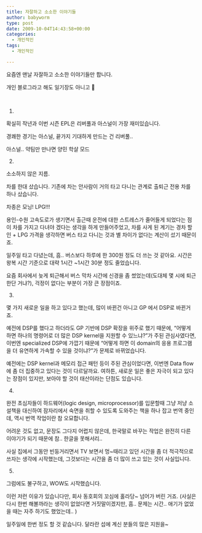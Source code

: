 ```yaml
---
title: 자잘하고 소소한 이야기들
author: babyworm
type: post
date: 2009-10-04T14:43:58+00:00
categories:
  - 개인적인
tags:
  - 개인적인

---
```

요즘엔 맨날 자잘하고 소소한 이야기들만 합니다.

<span class="Apple-style-span" style="background-color: rgb(255, 255, 255);">개인 블로그라고 해도 일기장도 아니고 🙂</span>

<span class="Apple-style-span" style="background-color: rgb(255, 255, 255);"><br /></span>

1.

확실히 작년과 이번 시즌 EPL은 리버풀과 아스널이 가장 재미있습니다.

경쾌한 경기는 아스널, 끝가지 기대하게 만드는 건 리버풀..

아스널.. 약팀만 만나면 양민 학살 모드

2.

소소하지 않은 지름.

차를 한대 샀습니다. 기존에 차는 안사람이 거의 타고 다니는 관계로 출퇴근 전용 차를 하나 샀습니다.

차종은 모닝! LPG!!!

용인-수원 고속도로가 생기면서 출근때 운전에 대한 스트레스가 줄어들게 되었다는 점이 차를 가지고 다녀야 겠다는 생각을 하게 만들어주었고, 차를 사게 된 계기는 경차 할인 + LPG 가격을 생각하면 버스 타고 다니는 것과 별 차이가 없다는 계산이 섰기 때문이죠.

일주일 타고 다녔는데, 흠.. 버스보다 하루에 한 300원 정도 더 쓰는 것 같아요. 시간은 왕복 시간 기준으로 대략 1시간 ~1시간 30분 정도 줄었습니다.

요즘 회사에서 늦게 퇴근해서 버스 막차 시간에 신경을 좀 썼었는데(도대체 몇 시에 퇴근한단 거냐?), 걱정이 없다는 부분이 가장 큰 장점이죠.

3.

몇 가지 새로운 일을 하고 있다고 했는데, 많이 바뀐건 아니고 GP 에서 DSP로 바뀐거죠.

예전에 DSP를 했다고 하더라도 GP 기반에 DSP 확장을 위주로 했기 때문에, &#8220;어떻게 하면 하나의 명령어로 더 많은 DSP kernel을 지원할 수 있느냐?&#8221;가 주된 관심사였다면, 이번엔 specialized DSP에 가깝기 때문에 &#8220;어떻게 하면 이 domain의 응용 프로그램을 더 유연하게 가속할 수 있을 것이냐?&#8221;가 문제로 바뀌었습니다.

예전에는 DSP kernel과 메모리 접근 패턴 등이 주된 관심이었다면, 이번엔 Data flow에 좀 더 집중하고 있다는 것이 다르달까요. 여하튼, 새로운 일은 좋은 자극이 되고 있다는 장점이 있지만, 보아야 할 것이 태산이라는 단점도 있습니다.

4.

완전 초심자들이 하드웨어(logic design, microprocessor)를 입문할때 그냥 저냥 소설책을 대신하여 잠자리에서 숙면을 취할 수 있도록 도와주는 책을 하나 잡고 번역 중인데, 역시 번역 작업이란 참 오묘합니다.

어려운 것도 없고, 문장도 그다지 어렵지 않은데, 한국말로 바꾸는 작업은 완전히 다른 이야기가 되기 때문에 참.. 한글을 못해서리..

사실 집에서 그동안 빈둥거리면서 TV 보면서 멍~때리고 있던 시간을 좀 더 적극적으로 쓰자는 생각에 시작했는데, 그것보다는 시간을 좀 더 많이 쓰고 있는 것이 사실입니다.

5.

그럼에도 불구하고, WOW도 시작했습니다.

이런 저런 이유가 있습니다만, 회사 동호회의 꼬심에 홀라당~ 넘어가 버린 거죠. (사실은 다시 한번 해볼까라는 생각이 없었다면 거짓말이겠지만, 흠.. 문제는 시간.. 애기가 없었을 때는 자주 하기도 했었는데.. )

일주일에 한번 정도 할 것 같습니다. 달라란 섭에 계신 분들의 많은 지원을~
